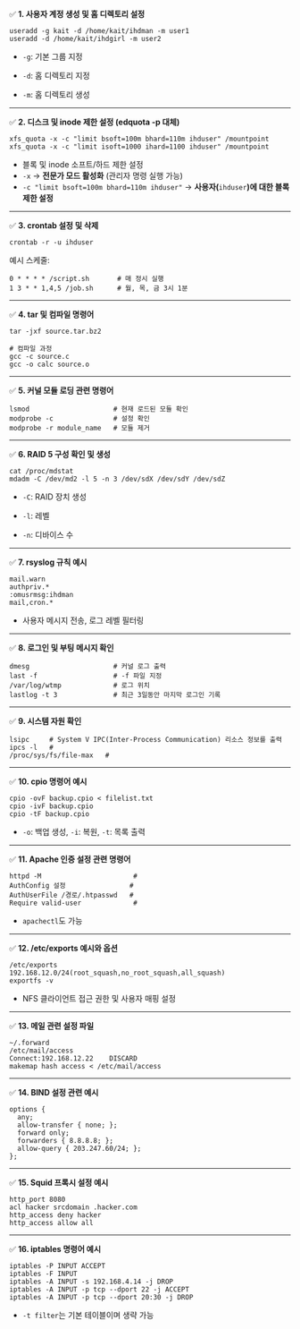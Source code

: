 ✅ **1. 사용자 계정 생성 및 홈 디렉토리 설정**

```
useradd -g kait -d /home/kait/ihdman -m user1
useradd -d /home/kait/ihdgirl -m user2
```

- `-g`: 기본 그룹 지정
    
- `-d`: 홈 디렉토리 지정
    
- `-m`: 홈 디렉토리 생성
    

---

✅ **2. 디스크 및 inode 제한 설정 (edquota -p 대체)**

```
xfs_quota -x -c "limit bsoft=100m bhard=110m ihduser" /mountpoint
xfs_quota -x -c "limit isoft=1000 ihard=1100 ihduser" /mountpoint
```

- 블록 및 inode 소프트/하드 제한 설정
- `-x` → **전문가 모드 활성화** (관리자 명령 실행 가능)
- `-c "limit bsoft=100m bhard=110m ihduser"` → **사용자(**`ihduser`**)에 대한 블록 제한 설정**

---

✅ **3. crontab 설정 및 삭제**

```
crontab -r -u ihduser
```

예시 스케줄:

```
0 * * * * /script.sh       # 매 정시 실행
1 3 * * 1,4,5 /job.sh      # 월, 목, 금 3시 1분
```

---

✅ **4. tar 및 컴파일 명령어**

```
tar -jxf source.tar.bz2

# 컴파일 과정
gcc -c source.c
gcc -o calc source.o
```

---

✅ **5. 커널 모듈 로딩 관련 명령어**

```
lsmod                     # 현재 로드된 모듈 확인
modprobe -c               # 설정 확인
modprobe -r module_name   # 모듈 제거
```

---

✅ **6. RAID 5 구성 확인 및 생성**

```
cat /proc/mdstat
mdadm -C /dev/md2 -l 5 -n 3 /dev/sdX /dev/sdY /dev/sdZ
```

- `-C`: RAID 장치 생성
    
- `-l`: 레벨
    
- `-n`: 디바이스 수
    

---

✅ **7. rsyslog 규칙 예시**

```
mail.warn
authpriv.*
:omusrmsg:ihdman
mail,cron.*
```

- 사용자 메시지 전송, 로그 레벨 필터링
    

---

✅ **8. 로그인 및 부팅 메시지 확인**

```
dmesg                     # 커널 로그 출력
last -f                   # -f 파일 지정
/var/log/wtmp             # 로그 위치
lastlog -t 3              # 최근 3일동안 마지막 로그인 기록
```

---

✅ **9. 시스템 자원 확인**

```
lsipc     # System V IPC(Inter-Process Communication) 리소스 정보를 출력
ipcs -l   # 
/proc/sys/fs/file-max   #
```

---

✅ **10. cpio 명령어 예시**

```
cpio -ovF backup.cpio < filelist.txt
cpio -ivF backup.cpio
cpio -tF backup.cpio
```

- `-o`: 백업 생성, `-i`: 복원, `-t`: 목록 출력

---

✅ **11. Apache 인증 설정 관련 명령어**

```
httpd -M                       # 
AuthConfig 설정                #
AuthUserFile /경로/.htpasswd   #
Require valid-user             # 
```

- `apachectl`도 가능
    

---

✅ **12. /etc/exports 예시와 옵션**

```
/etc/exports
192.168.12.0/24(root_squash,no_root_squash,all_squash)
exportfs -v
```

- NFS 클라이언트 접근 권한 및 사용자 매핑 설정
    

---

✅ **13. 메일 관련 설정 파일**

```
~/.forward
/etc/mail/access
Connect:192.168.12.22    DISCARD
makemap hash access < /etc/mail/access
```

---

✅ **14. BIND 설정 관련 예시**

```
options {
  any;
  allow-transfer { none; };
  forward only;
  forwarders { 8.8.8.8; };
  allow-query { 203.247.60/24; };
};
```

---

✅ **15. Squid 프록시 설정 예시**

```
http_port 8080
acl hacker srcdomain .hacker.com
http_access deny hacker
http_access allow all
```

---

✅ **16. iptables 명령어 예시**

```
iptables -P INPUT ACCEPT
iptables -F INPUT
iptables -A INPUT -s 192.168.4.14 -j DROP
iptables -A INPUT -p tcp --dport 22 -j ACCEPT
iptables -A INPUT -p tcp --dport 20:30 -j DROP
```

- `-t filter`는 기본 테이블이며 생략 가능